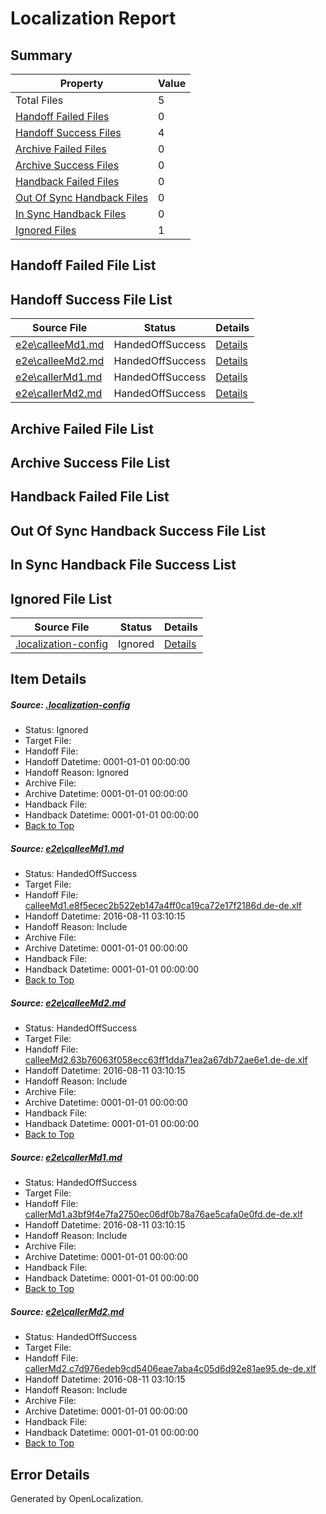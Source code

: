 # <a name='report-top'></a> Localization Report

## Summary
 Property | Value 
 -------- | ----- 
 Total Files | 5
[ Handoff Failed Files ](#handoff-failed-list)| 0
[ Handoff Success Files ](#handoff-success-list)| 4
[ Archive Failed Files ](#archive-failed-list)| 0
[ Archive Success Files ](#archive-success-list)| 0
[ Handback Failed Files ](#handback-failed-list)| 0
[ Out Of Sync Handback Files ](#outofsync-handback-success-list)| 0
[ In Sync Handback Files ](#insync-handback-success-list)| 0
[ Ignored Files ](#ignored-list)| 1

## <a name='handoff-failed-list'></a> Handoff Failed File List

## <a name='handoff-success-list'></a> Handoff Success File List
 Source File | Status | Details 
 ----------- | ------ | ------- 
 [e2e\calleeMd1.md](https://github.com/OpenLocalizationTestOrg/oltest/blob/2d2e39df18d78a3cf433688410a33e9a375e9fb0/e2e/calleeMd1.md) | HandedOffSuccess | [Details](#444be89c0e12009e3aee26d93edc7ffe9ce44c771)
 [e2e\calleeMd2.md](https://github.com/OpenLocalizationTestOrg/oltest/blob/2d2e39df18d78a3cf433688410a33e9a375e9fb0/e2e/calleeMd2.md) | HandedOffSuccess | [Details](#443642d166dfa183364eb4af607353e3e64d66b02)
 [e2e\callerMd1.md](https://github.com/OpenLocalizationTestOrg/oltest/blob/2d2e39df18d78a3cf433688410a33e9a375e9fb0/e2e/callerMd1.md) | HandedOffSuccess | [Details](#01a71e1d0284ce271c98633e694c401258fcf5723)
 [e2e\callerMd2.md](https://github.com/OpenLocalizationTestOrg/oltest/blob/2d2e39df18d78a3cf433688410a33e9a375e9fb0/e2e/callerMd2.md) | HandedOffSuccess | [Details](#3ac094ae6df99d30fca6bd4b2954e14bed6d5da34)

## <a name='archive-failed-list'></a> Archive Failed File List

## <a name='archive-success-list'></a> Archive Success File List

## <a name='handback-failed-list'></a> Handback Failed File List

## <a name='outofsync-handback-success-list'></a> Out Of Sync Handback Success File List

## <a name='insync-handback-success-list'></a> In Sync Handback File Success List

## <a name='ignored-list'></a> Ignored File List
 Source File | Status | Details 
 ----------- | ------ | ------- 
 [.localization-config](https://github.com/OpenLocalizationTestOrg/oltest/blob/2d2e39df18d78a3cf433688410a33e9a375e9fb0/.localization-config) | Ignored | [Details](#3d4f252ac210baf56311d7e97dcc2db10974dbd20)

## Item Details
##### <a name='3d4f252ac210baf56311d7e97dcc2db10974dbd20'></a> Source: [.localization-config](https://github.com/OpenLocalizationTestOrg/oltest/blob/2d2e39df18d78a3cf433688410a33e9a375e9fb0/.localization-config)
* Status: Ignored
* Target File: 
* Handoff File: 
* Handoff Datetime: 0001-01-01 00:00:00
* Handoff Reason: Ignored
* Archive File: 
* Archive Datetime: 0001-01-01 00:00:00
* Handback File: 
* Handback Datetime: 0001-01-01 00:00:00
* [Back to Top](#report-top)

##### <a name='444be89c0e12009e3aee26d93edc7ffe9ce44c771'></a> Source: [e2e\calleeMd1.md](https://github.com/OpenLocalizationTestOrg/oltest/blob/2d2e39df18d78a3cf433688410a33e9a375e9fb0/e2e/calleeMd1.md)
* Status: HandedOffSuccess
* Target File: 
* Handoff File: [calleeMd1.e8f5ecec2b522eb147a4ff0ca19ca72e17f2186d.de-de.xlf](https://github.com/OpenLocalizationTestOrg/olhandoff-e2e/blob/fa1b9834a85c4a12fea8c01fc968e4d3770bc676/ol-handoff/OpenLocalizationTestOrg/ol-test-dede/ci/ht/calleeMd1.e8f5ecec2b522eb147a4ff0ca19ca72e17f2186d.de-de.xlf)
* Handoff Datetime: 2016-08-11 03:10:15
* Handoff Reason: Include
* Archive File: 
* Archive Datetime: 0001-01-01 00:00:00
* Handback File: 
* Handback Datetime: 0001-01-01 00:00:00
* [Back to Top](#report-top)

##### <a name='443642d166dfa183364eb4af607353e3e64d66b02'></a> Source: [e2e\calleeMd2.md](https://github.com/OpenLocalizationTestOrg/oltest/blob/2d2e39df18d78a3cf433688410a33e9a375e9fb0/e2e/calleeMd2.md)
* Status: HandedOffSuccess
* Target File: 
* Handoff File: [calleeMd2.63b76063f058ecc63ff1dda71ea2a67db72ae6e1.de-de.xlf](https://github.com/OpenLocalizationTestOrg/olhandoff-e2e/blob/fa1b9834a85c4a12fea8c01fc968e4d3770bc676/ol-handoff/OpenLocalizationTestOrg/ol-test-dede/ci/ht/calleeMd2.63b76063f058ecc63ff1dda71ea2a67db72ae6e1.de-de.xlf)
* Handoff Datetime: 2016-08-11 03:10:15
* Handoff Reason: Include
* Archive File: 
* Archive Datetime: 0001-01-01 00:00:00
* Handback File: 
* Handback Datetime: 0001-01-01 00:00:00
* [Back to Top](#report-top)

##### <a name='01a71e1d0284ce271c98633e694c401258fcf5723'></a> Source: [e2e\callerMd1.md](https://github.com/OpenLocalizationTestOrg/oltest/blob/2d2e39df18d78a3cf433688410a33e9a375e9fb0/e2e/callerMd1.md)
* Status: HandedOffSuccess
* Target File: 
* Handoff File: [callerMd1.a3bf9f4e7fa2750ec06df0b78a76ae5cafa0e0fd.de-de.xlf](https://github.com/OpenLocalizationTestOrg/olhandoff-e2e/blob/fa1b9834a85c4a12fea8c01fc968e4d3770bc676/ol-handoff/OpenLocalizationTestOrg/ol-test-dede/ci/ht/callerMd1.a3bf9f4e7fa2750ec06df0b78a76ae5cafa0e0fd.de-de.xlf)
* Handoff Datetime: 2016-08-11 03:10:15
* Handoff Reason: Include
* Archive File: 
* Archive Datetime: 0001-01-01 00:00:00
* Handback File: 
* Handback Datetime: 0001-01-01 00:00:00
* [Back to Top](#report-top)

##### <a name='3ac094ae6df99d30fca6bd4b2954e14bed6d5da34'></a> Source: [e2e\callerMd2.md](https://github.com/OpenLocalizationTestOrg/oltest/blob/2d2e39df18d78a3cf433688410a33e9a375e9fb0/e2e/callerMd2.md)
* Status: HandedOffSuccess
* Target File: 
* Handoff File: [callerMd2.c7d976edeb9cd5406eae7aba4c05d6d92e81ae95.de-de.xlf](https://github.com/OpenLocalizationTestOrg/olhandoff-e2e/blob/fa1b9834a85c4a12fea8c01fc968e4d3770bc676/ol-handoff/OpenLocalizationTestOrg/ol-test-dede/ci/ht/callerMd2.c7d976edeb9cd5406eae7aba4c05d6d92e81ae95.de-de.xlf)
* Handoff Datetime: 2016-08-11 03:10:15
* Handoff Reason: Include
* Archive File: 
* Archive Datetime: 0001-01-01 00:00:00
* Handback File: 
* Handback Datetime: 0001-01-01 00:00:00
* [Back to Top](#report-top)


## Error Details

Generated by OpenLocalization.
